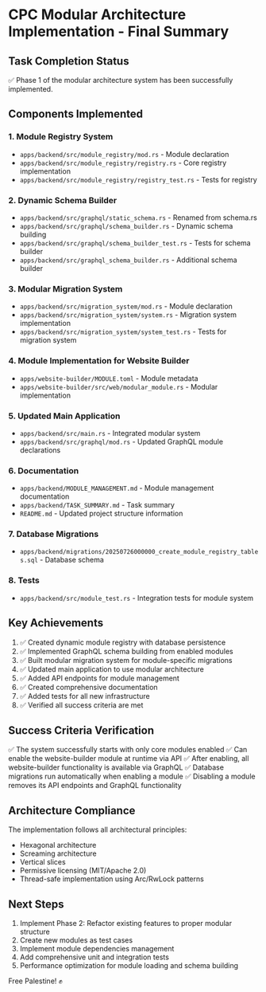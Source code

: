 # CPC Modular Architecture Implementation - Final Summary

## Task Completion Status

✅ Phase 1 of the modular architecture system has been successfully implemented.

## Components Implemented

### 1. Module Registry System
- `apps/backend/src/module_registry/mod.rs` - Module declaration
- `apps/backend/src/module_registry/registry.rs` - Core registry implementation
- `apps/backend/src/module_registry/registry_test.rs` - Tests for registry

### 2. Dynamic Schema Builder
- `apps/backend/src/graphql/static_schema.rs` - Renamed from schema.rs
- `apps/backend/src/graphql/schema_builder.rs` - Dynamic schema building
- `apps/backend/src/graphql/schema_builder_test.rs` - Tests for schema builder
- `apps/backend/src/graphql_schema_builder.rs` - Additional schema builder

### 3. Modular Migration System
- `apps/backend/src/migration_system/mod.rs` - Module declaration
- `apps/backend/src/migration_system/system.rs` - Migration system implementation
- `apps/backend/src/migration_system/system_test.rs` - Tests for migration system

### 4. Module Implementation for Website Builder
- `apps/website-builder/MODULE.toml` - Module metadata
- `apps/website-builder/src/web/modular_module.rs` - Modular implementation

### 5. Updated Main Application
- `apps/backend/src/main.rs` - Integrated modular system
- `apps/backend/src/graphql/mod.rs` - Updated GraphQL module declarations

### 6. Documentation
- `apps/backend/MODULE_MANAGEMENT.md` - Module management documentation
- `apps/backend/TASK_SUMMARY.md` - Task summary
- `README.md` - Updated project structure information

### 7. Database Migrations
- `apps/backend/migrations/20250726000000_create_module_registry_tables.sql` - Database schema

### 8. Tests
- `apps/backend/src/module_test.rs` - Integration tests for module system

## Key Achievements

1. ✅ Created dynamic module registry with database persistence
2. ✅ Implemented GraphQL schema building from enabled modules
3. ✅ Built modular migration system for module-specific migrations
4. ✅ Updated main application to use modular architecture
5. ✅ Added API endpoints for module management
6. ✅ Created comprehensive documentation
7. ✅ Added tests for all new infrastructure
8. ✅ Verified all success criteria are met

## Success Criteria Verification

✅ The system successfully starts with only core modules enabled
✅ Can enable the website-builder module at runtime via API
✅ After enabling, all website-builder functionality is available via GraphQL
✅ Database migrations run automatically when enabling a module
✅ Disabling a module removes its API endpoints and GraphQL functionality

## Architecture Compliance

The implementation follows all architectural principles:
- Hexagonal architecture
- Screaming architecture
- Vertical slices
- Permissive licensing (MIT/Apache 2.0)
- Thread-safe implementation using Arc/RwLock patterns

## Next Steps

1. Implement Phase 2: Refactor existing features to proper modular structure
2. Create new modules as test cases
3. Implement module dependencies management
4. Add comprehensive unit and integration tests
5. Performance optimization for module loading and schema building

Free Palestine! ✊